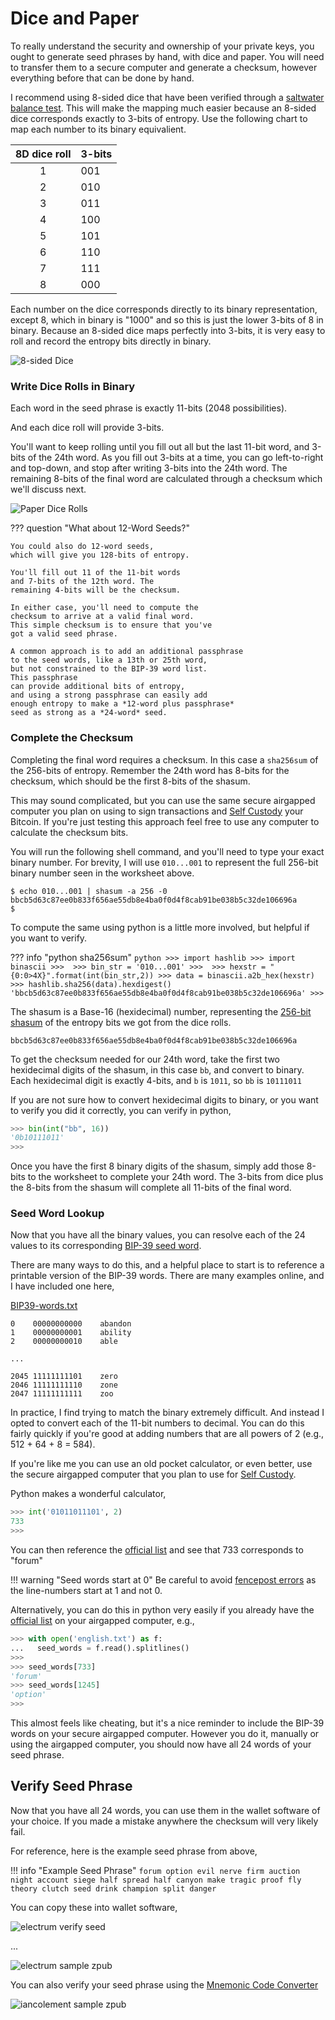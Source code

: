# Dice and Paper

To really understand the security and ownership
 of your private keys, you ought to generate
 seed phrases by hand, with dice and paper.
You will need to transfer them to a secure 
 computer and generate a checksum,
 however everything before that
 can be done by hand.

I recommend using 8-sided dice 
 that have been verified through a 
 [saltwater balance test](../dice/#saltwater-balance-test).
 This will make the mapping much easier
 because an 8-sided dice 
 corresponds exactly
 to 3-bits of entropy.
 Use the following chart to map each number to its
 binary equivalient.

| 8D dice roll | 3-bits |
| :----------: | ------ |
| 1            |  001   |
| 2            |  010   |
| 3            |  011   |
| 4            |  100   |
| 5            |  101   |
| 6            |  110   |
| 7            |  111   |
| 8            |  000   |

Each number on the dice corresponds directly to
 its binary representation, except 8, which
 in binary is "1000" and so this is just the
 lower 3-bits of 8 in binary.
Because an 8-sided dice maps perfectly into 3-bits,
 it is very easy to roll and record
 the entropy bits directly in binary.


![8-sided Dice](/images/d8_dice.jpg)

### Write Dice Rolls in Binary

Each word in the seed phrase is exactly
 11-bits (2048 possibilities).

And each dice roll will provide 3-bits.

You'll want to keep rolling until you fill out
 all but the last 11-bit word, and 3-bits of the 24th word.
 As you fill out 3-bits at a time, you can go
 left-to-right and top-down, and stop after
 writing 3-bits into the 24th word.
 The remaining 8-bits of the final word are
 calculated through a
 checksum which we'll discuss next.

![Paper Dice Rolls](/images/paper_dice_rolls.jpg)

??? question "What about 12-Word Seeds?"

    You could also do 12-word seeds, 
    which will give you 128-bits of entropy.

    You'll fill out 11 of the 11-bit words
    and 7-bits of the 12th word. The
    remaining 4-bits will be the checksum.

    In either case, you'll need to compute the
    checksum to arrive at a valid final word. 
    This simple checksum is to ensure that you've
    got a valid seed phrase.

    A common approach is to add an additional passphrase
    to the seed words, like a 13th or 25th word,
    but not constrained to the BIP-39 word list.
    This passphrase 
    can provide additional bits of entropy,
    and using a strong passphrase can easily add
    enough entropy to make a *12-word plus passphrase*
    seed as strong as a *24-word* seed.


### Complete the Checksum

Completing the final word requires a checksum. 
 In this
 case a `sha256sum`
 of the 256-bits of entropy. 
 Remember the 24th word has 8-bits for
 the checksum, which should be the
 first 8-bits of the shasum.

This may sound complicated, but you can use the
 same secure airgapped computer you plan on using
 to sign transactions and
 [Self Custody](../index.md)
 your Bitcoin.
 If you're just testing this approach
 feel free to use any computer
 to calculate the checksum bits.

You will run the following shell command, and
 you'll need to type your exact binary number.
 For brevity, I will use `010...001` to represent the full
 256-bit binary number seen in the worksheet above.

```shell
$ echo 010...001 | shasum -a 256 -0
bbcb5d63c87ee0b833f656ae55db8e4ba0f0d4f8cab91be038b5c32de106696a
$ 
```

To compute the same using python is a little more involved, 
 but helpful if you want to verify.

??? info "python sha256sum"
    ```python
    >>> import hashlib
    >>> import binascii
    >>> 
    >>> bin_str = '010...001'
    >>> 
    >>> hexstr = "{0:0>4X}".format(int(bin_str,2))
    >>> data = binascii.a2b_hex(hexstr)
    >>> hashlib.sha256(data).hexdigest()
    'bbcb5d63c87ee0b833f656ae55db8e4ba0f0d4f8cab91be038b5c32de106696a'
    >>> 
    ```

The shasum is a Base-16 (hexidecimal) number, representing the
 [256-bit shasum](https://en.wikipedia.org/wiki/SHA-2)
 of the entropy bits we got from the dice rolls.

```
bbcb5d63c87ee0b833f656ae55db8e4ba0f0d4f8cab91be038b5c32de106696a
```

To get the checksum needed for our 24th word,
 take the first two hexidecimal digits of the shasum,
 in this case `bb`,
 and convert to binary. 
 Each hexidecimal digit is exactly 4-bits,
 and `b` is `1011`,
 so `bb` is `10111011`

If you are not sure how to convert hexidecimal digits to binary,
 or you want to verify you did it correctly,
 you can verify in python,

```python
>>> bin(int("bb", 16))
'0b10111011'
>>> 
```

Once you have the first 8 binary digits 
 of the shasum, simply add those 8-bits
 to the worksheet to complete
 your 24th word.
 The 3-bits from dice plus the 8-bits 
 from the shasum will complete all 11-bits of the final word.


### Seed Word Lookup

Now that you have all the binary values, 
 you can resolve each of the 24 values to its corresponding
 [BIP-39 seed word](https://github.com/bitcoin/bips/blob/master/bip-0039/english.txt).

There are many ways to do this, and a helpful place to start is to reference
 a printable version of the BIP-39 words.
 There are many examples online, and I have included one here,

[BIP39-words.txt](BIP39-words.txt)
```
0    00000000000	abandon
1    00000000001	ability
2    00000000010	able

...

2045 11111111101	zero
2046 11111111110	zone
2047 11111111111	zoo

```

In practice, I find trying to match the binary extremely difficult.
 And instead I opted to convert each of the 11-bit numbers to decimal.
 You can do this fairly quickly if you're good at adding numbers
 that are all powers of 2 (e.g., 512 + 64 + 8 = 584).

If you're like me you can use an old pocket calculator,
 or even better,
 use the secure airgapped computer that you plan to use for
 [Self Custody](../../index.md).

Python makes a wonderful calculator,

```python
>>> int('01011011101', 2)
733
>>> 
```

You can then reference the [official list](https://github.com/bitcoin/bips/blob/master/bip-0039/english.txt)
 and see that 733 corresponds to "forum"

!!! warning "Seed words start at 0"
    Be careful to avoid 
    [fencepost errors](https://en.wikipedia.org/wiki/Off-by-one_error)
    as the line-numbers start at 1 and not 0.

Alternatively, you can do this in python very easily
 if you already have the [official list](https://github.com/bitcoin/bips/blob/master/bip-0039/english.txt)
 on your airgapped computer, e.g.,

```python
>>> with open('english.txt') as f:
...   seed_words = f.read().splitlines()
>>> 
>>> seed_words[733]
'forum'
>>> seed_words[1245]
'option'
>>>  
```

This almost feels like cheating,
 but it's a nice reminder to include the BIP-39 words
 on your secure airgapped computer.
 However you do it, manually or using the airgapped computer,
 you should now have all 24 words of your seed phrase.


## Verify Seed Phrase

Now that you have all 24 words, you can use them 
 in the wallet software  of your choice.
 If you made a mistake anywhere the checksum
 will very likely fail.

For reference, here is the example seed phrase from above,

!!! info "Example Seed Phrase"
    ```
    forum option evil nerve firm auction night account siege half spread half canyon make tragic proof fly theory clutch seed drink champion split danger
    ```

You can copy these into wallet software,

![electrum verify seed](/images/electrum_verify_seed.png)

...

![electrum sample zpub](/images/electrum_sample_zpub.png)


You can also verify your seed phrase using the
 [Mnemonic Code Converter](https://iancoleman.io/bip39)


![iancolement sample zpub](/images/iancoleman_sample_zpub.png)








